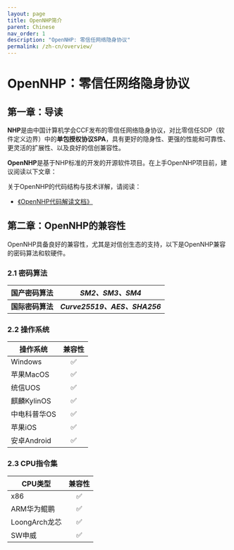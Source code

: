 ```yaml
---
layout: page
title: OpenNHP简介
parent: Chinese
nav_order: 1
description: "OpenNHP: 零信任网络隐身协议"
permalink: /zh-cn/overview/
---
```


# OpenNHP：零信任网络隐身协议

## 第一章：导读

**NHP**是由中国计算机学会CCF发布的零信任网络隐身协议，对比零信任SDP（软件定义边界）中的**单包授权协议SPA**，具有更好的隐身性、更强的性能和可靠性、更灵活的扩展性、以及良好的信创兼容性。

**OpenNHP**是基于NHP标准的开发的开源软件项目。在上手OpenNHP项目前，建议阅读以下文章：

关于OpenNHP的代码结构与技术详解，请阅读：

- [《OpenNHP代码解读文档》](./code.zh-cn.md)

## 第二章：OpenNHP的兼容性

OpenNHP具备良好的兼容性，尤其是对信创生态的支持，以下是OpenNHP兼容的密码算法和软硬件。

### 2.1 密码算法

| 国产密码算法 |  *SM2、SM3、SM4*  |  
|---|---|
| **国际密码算法**   |  ***Curve25519、AES、SHA256***  |

### 2.2 操作系统

| 操作系统 |  兼容性  |
|---|:---:|
| Windows   |  ✅ |
| 苹果MacOS   |  ✅ |
| 统信UOS   |  ✅ |
| 麒麟KylinOS   |  ✅ |
| 中电科普华OS   |  ✅ |  
| 苹果iOS   |  ✅ |
| 安卓Android   |  ✅ |

### 2.3 CPU指令集

| CPU类型 |  兼容性  |
|---|:---:|
| x86   |  ✅ |
| ARM华为鲲鹏   |  ✅ |
|  LoongArch龙芯   |  ✅ |
|  SW申威   |  ✅ |

